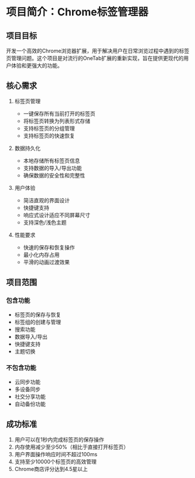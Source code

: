 # 项目简介：Chrome标签管理器

## 项目目标

开发一个高效的Chrome浏览器扩展，用于解决用户在日常浏览过程中遇到的标签页管理问题。这个项目是对流行的OneTab扩展的重新实现，旨在提供更现代的用户体验和更强大的功能。

## 核心需求

1. 标签页管理
   - 一键保存所有当前打开的标签页
   - 将标签页转换为列表形式存储
   - 支持标签页的分组管理
   - 支持标签页的快速恢复

2. 数据持久化
   - 本地存储所有标签页信息
   - 支持数据的导入/导出功能
   - 确保数据的安全性和完整性

3. 用户体验
   - 简洁直观的界面设计
   - 快捷键支持
   - 响应式设计适应不同屏幕尺寸
   - 支持深色/浅色主题

4. 性能要求
   - 快速的保存和恢复操作
   - 最小化内存占用
   - 平滑的动画过渡效果

## 项目范围

### 包含功能
- 标签页的保存与恢复
- 标签组的创建与管理
- 搜索功能
- 数据导入/导出
- 快捷键支持
- 主题切换

### 不包含功能
- 云同步功能
- 多设备同步
- 社交分享功能
- 自动备份功能

## 成功标准
1. 用户可以在1秒内完成标签页的保存操作
2. 内存使用减少至少50%（相比于直接打开标签页）
3. 用户界面操作响应时间不超过100ms
4. 支持至少10000个标签页的高效管理
5. Chrome商店评分达到4.5星以上 
